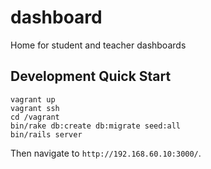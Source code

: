 dashboard
=========

Home for student and teacher dashboards

## Development Quick Start

```shell
vagrant up
vagrant ssh
cd /vagrant
bin/rake db:create db:migrate seed:all
bin/rails server
```

Then navigate to `http://192.168.60.10:3000/`.
